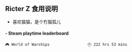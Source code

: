 ## Ricter Z 食用说明
- 喜欢猫猫，是个冇猫孤儿

<!-- steam-box start -->
#### - Steam playtime leaderboard
```text
🎮 World of Warships                 🕘 222 hrs 53 mins
```
<!-- Powered by https://github.com/YouEclipse/steam-box . -->
<!-- steam-box end -->
